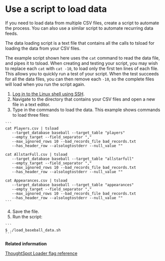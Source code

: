 # Use a script to load data

If you need to load data from multiple CSV files, create a script to automate the process. You can also use a similar script to automate recurring data feeds.

The data loading script is a text file that contains all the calls to tsload for loading the data from your CSV files.

The example script shown here uses the `cat` command to read the data file, and pipes it to tsload. When creating and testing your script, you may wish to replace each `cat` with `cat -10`, to load only the first ten lines of each file. This allows you to quickly run a test of your script. When the test succeeds for all the data files, you can then remove each `-10`, so the complete files will load when you run the script again.

1.   [Log in to the Linux shell using SSH](../setup/login_console.html#). 
2.   Navigate to the directory that contains your CSV files and open a new file in a text editor. 
3.   Type in the commands to load the data. This example shows commands to load three files: 

    ```
    cat Players.csv | tsload 
       --target_database baseball --target_table "players" 
       --empty_target --field_separator "," 
       --max_ignored_rows 10 --bad_records_file bad_records.txt
       --has_header_row --alsologtostderr --null_value ""
    
    cat AllstarFull.csv | tsload 
       --target_database baseball --target_table "allstarfull" 
       --empty_target --field_separator "," 
       --max_ignored_rows 10 --bad_records_file bad_records.txt 
       --has_header_row --alsologtostderr --null_value ""
    
    cat Appearances.csv | tsload 
       --target_database baseball --target_table "appearances" 
       --empty_target --field_separator "," 
       --max_ignored_rows 10 --bad_records_file bad_records.txt 
       --has_header_row --alsologtostderr --null_value ""
    ```

4.   Save the file. 
5.   Run the script: 

    ```
    $ ./load_baseball_data.sh
    ```


**Related information**  


[ThoughtSpot Loader flag reference](../reference/data_importer_ref.html#)

